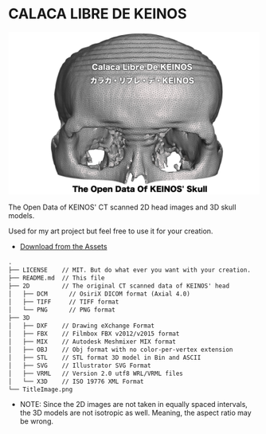 # CALACA LIBRE DE KEINOS

![Calaca Libre De KEINOS](TitleImage.png)

The Open Data of KEINOS' CT scanned 2D head images and 3D skull models.

Used for my art project but feel free to use it for your creation.

- [Download from the Assets](https://github.com/KEINOS/CalacaDeKEINOS/releases)

```text
.
├── LICENSE    // MIT. But do what ever you want with your creation.
├── README.md  // This file
├── 2D         // The original CT scanned data of KEINOS' head
│   ├── DCM      // OsiriX DICOM format (Axial 4.0)
│   ├── TIFF     // TIFF format
│   └── PNG      // PNG format
├── 3D
│   ├── DXF    // Drawing eXchange Format
│   ├── FBX    // Filmbox FBX v2012/v2015 format
│   ├── MIX    // Autodesk Meshmixer MIX format
│   ├── OBJ    // Obj format with no color-per-vertex extension
│   ├── STL    // STL format 3D model in Bin and ASCII
│   ├── SVG    // Illustrator SVG Format
│   ├── VRML   // Version 2.0 utf8 WRL/VRML files
│   └── X3D    // ISO 19776 XML Format
└── TitleImage.png
```

- NOTE: Since the 2D images are not taken in equally spaced intervals, the 3D models are not isotropic as well. Meaning, the aspect ratio may be wrong.
